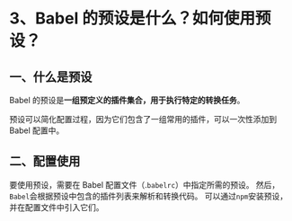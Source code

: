 # 3、Babel 的预设是什么？如何使用预设？

## 一、什么是预设

Babel 的预设是**一组预定义的插件集合，用于执行特定的转换任务**。

预设可以简化配置过程，因为它们包含了一组常用的插件，可以一次性添加到 Babel 配置中。

## 二、配置使用

要使用预设，需要在 Babel 配置文件（.`babelrc`）中指定所需的预设。 然后，`Babel`会根据预设中包含的插件列表来解析和转换代码。 可以通过`npm`安装预设，并在配置文件中引入它们。
